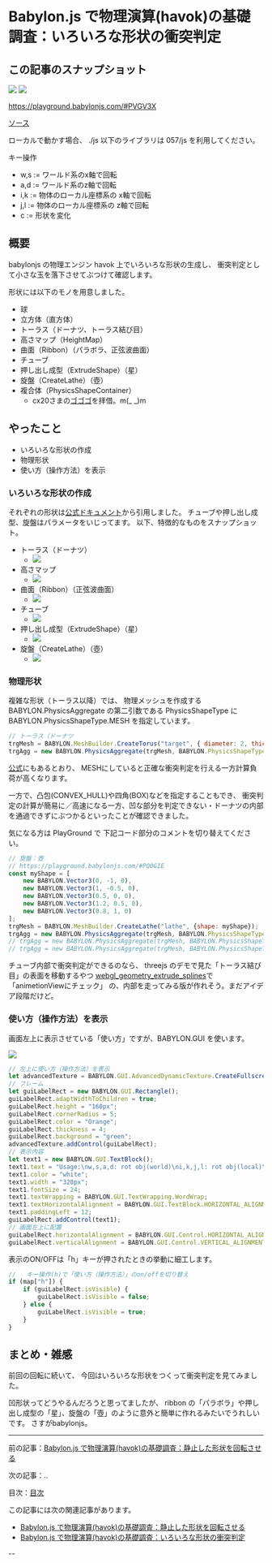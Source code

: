 # Babylon.js で物理演算(havok)の基礎調査：いろいろな形状の衝突判定

## この記事のスナップショット

![](059/pic/059_ss_00.jpg)
![](059/pic/059_ss_03.jpg)

https://playground.babylonjs.com/#PVGV3X

[ソース](059/)

ローカルで動かす場合、 ./js 以下のライブラリは 057/js を利用してください。

キー操作

- w,s := ワールド系のx軸で回転
- a,d := ワールド系のz軸で回転
- i,k := 物体のローカル座標系の x軸で回転
- j,l := 物体のローカル座標系の z軸で回転
- c := 形状を変化

## 概要

babylonjs の物理エンジン havok 上でいろいろな形状の生成し、
衝突判定として小さな玉を落下させてぶつけて確認します。

形状には以下のモノを用意しました。

- 球
- 立方体（直方体）
- トーラス（ドーナツ、トーラス結び目）
- 高さマップ（HeightMap）
- 曲面（Ribbon）（パラボラ、正弦波曲面）
- チューブ
- 押し出し成型（ExtrudeShape）（星）
- 旋盤（CreateLathe）（壺）
- 複合体（PhysicsShapeContainer）
  - cx20さまの[ゴゴゴ](https://scrapbox.io/babylonjs/%E3%82%B4%E3%82%B4%E3%82%B4)を拝借。m(_ _)m

## やったこと

- いろいろな形状の作成
- 物理形状
- 使い方（操作方法）を表示

### いろいろな形状の作成

それぞれの形状は[公式ドキュメント](https://doc.babylonjs.com/features/featuresDeepDive/mesh/creation/set/)から引用しました。
チューブや押し出し成型、旋盤はパラメータをいじってます。
以下、特徴的なものをスナップショット。

- トーラス（ドーナツ）
  - ![](059/pic/059_ss_01.jpg)
- 高さマップ
  - ![](059/pic/059_ss_02.jpg)
- 曲面（Ribbon）（正弦波曲面）
  - ![](059/pic/059_ss_03.jpg)
- チューブ
  - ![](059/pic/059_ss_04.jpg)
- 押し出し成型（ExtrudeShape）（星）
  - ![](059/pic/059_ss_05.jpg)
- 旋盤（CreateLathe）（壺）
  - ![](059/pic/059_ss_06.jpg)

### 物理形状

複雑な形状（トーラス以降）では、
物理メッシュを作成する BABYLON.PhysicsAggregate の第二引数である
PhysicsShapeType に BABYLON.PhysicsShapeType.MESH を指定しています。

```js
// トーラス（ドーナツ
trgMesh = BABYLON.MeshBuilder.CreateTorus("target", { diameter: 2, thickness: 0.3 }, scene);
trgAgg = new BABYLON.PhysicsAggregate(trgMesh, BABYLON.PhysicsShapeType.MESH, { mass: 0.0, restitution:0.05}, scene);
```

[公式](https://doc.babylonjs.com/features/featuresDeepDive/physics/shapes/)にもあるとおり、
MESHにしていると正確な衝突判定を行える一方計算負荷が高くなります。

一方で、凸包(CONVEX_HULL)や四角(BOX)などを指定することもでき、
衝突判定の計算が簡易に／高速になる一方、凹な部分を判定できない・ドーナツの内部を通過できずにぶつかるといったことが確認できました。

気になる方は PlayGround で 下記コード部分のコメントを切り替えてください。

```js
// 旋盤：壺
// https://playground.babylonjs.com/#PQ0GIE
const myShape = [
    new BABYLON.Vector3(0, -1, 0),
    new BABYLON.Vector3(1, -0.5, 0),
    new BABYLON.Vector3(0.5, 0, 0),
    new BABYLON.Vector3(1.2, 0.5, 0),
    new BABYLON.Vector3(0.8, 1, 0)
];
trgMesh = BABYLON.MeshBuilder.CreateLathe("lathe", {shape: myShape});
trgAgg = new BABYLON.PhysicsAggregate(trgMesh, BABYLON.PhysicsShapeType.MESH, { mass: 0.0, restitution:0.05}, scene);
// trgAgg = new BABYLON.PhysicsAggregate(trgMesh, BABYLON.PhysicsShapeType.CONVEX_HULL, { mass: 0.0, restitution:0.05}, scene);
// trgAgg = new BABYLON.PhysicsAggregate(trgMesh, BABYLON.PhysicsShapeType.BOX, { mass: 0.0, restitution:0.05}, scene);
```

チューブ内部で衝突判定ができるのなら、
threejs のデモで見た「トーラス結び目」の表面を移動するやつ
[webgl_geometry_extrude_splines](https://threejs.org/examples/#webgl_geometry_extrude_splines)で「animetionViewにチェック」
の、内部を走ってみる版が作れそう。まだアイデア段階だけど。

### 使い方（操作方法）を表示

画面左上に表示させている「使い方」ですが、BABYLON.GUI を使います。

![](059/pic/059_ss_00.jpg)

```js
// 左上に使い方（操作方法）を表示
let advancedTexture = BABYLON.GUI.AdvancedDynamicTexture.CreateFullscreenUI("UI");
// フレーム
let guiLabelRect = new BABYLON.GUI.Rectangle();
guiLabelRect.adaptWidthToChildren = true;
guiLabelRect.height = "160px";
guiLabelRect.cornerRadius = 5;
guiLabelRect.color = "Orange";
guiLabelRect.thickness = 4;
guiLabelRect.background = "green";
advancedTexture.addControl(guiLabelRect);    
// 表示内容
let text1 = new BABYLON.GUI.TextBlock();
text1.text = "Usage:\nw,s,a,d: rot obj(world)\ni,k,j,l: rot obj(local)\nc: change obj\nh: show/hide this message";
text1.color = "white";
text1.width = "320px";
text1.fontSize = 24;
text1.textWrapping = BABYLON.GUI.TextWrapping.WordWrap;
text1.textHorizontalAlignment = BABYLON.GUI.TextBlock.HORIZONTAL_ALIGNMENT_LEFT;
text1.paddingLeft = 12;
guiLabelRect.addControl(text1);
// 画面左上に配置
guiLabelRect.horizontalAlignment = BABYLON.GUI.Control.HORIZONTAL_ALIGNMENT_LEFT;
guiLabelRect.verticalAlignment = BABYLON.GUI.Control.VERTICAL_ALIGNMENT_TOP;
```

表示のON/OFFは「h」キーが押されたときの挙動に細工します。

```js
//   キー操作(h)で「使い方（操作方法）」のon/offを切り替え
if (map["h"]) {
    if (guiLabelRect.isVisible) {
        guiLabelRect.isVisible = false;
    } else {
        guiLabelRect.isVisible = true;
    }
}
```

## まとめ・雑感

前回の回転に続いて、
今回はいろいろな形状をつくって衝突判定を見てみました。

凹形状ってどうやるんだろうと思ってましたが、
ribbon の「パラボラ」や押し出し成型の「星」、旋盤の「壺」のように意外と簡単に作れるみたいでうれしいです。
さすがbabylonjs。

------------------------------------------------------------

前の記事：[Babylon.js で物理演算(havok)の基礎調査：静止した形状を回転させる](058.md)

次の記事：..


目次：[目次](000.md)

この記事には次の関連記事があります。

- [Babylon.js で物理演算(havok)の基礎調査：静止した形状を回転させる](058.md)
- [Babylon.js で物理演算(havok)の基礎調査：いろいろな形状の衝突判定](059.md)

--